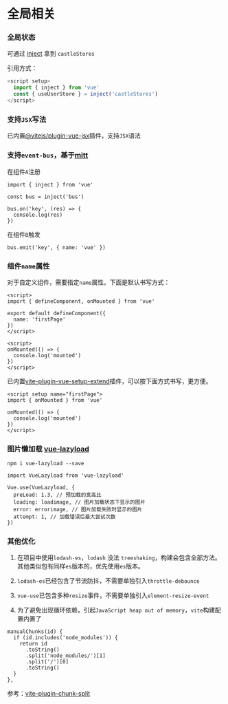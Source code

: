 # 全局相关

### 全局状态
可通过 [inject](https://cn.vuejs.org/guide/components/provide-inject.html) 拿到 `castleStores`

引用方式：
```js
<script setup>
  import { inject } from 'vue'
  const { useUserStore } = inject('castleStores')
</script>
```

### 支持`JSX`写法

已内置[@vitejs/plugin-vue-jsx](https://www.npmjs.com/package/@vitejs/plugin-vue-jsx)插件，支持`JSX`语法

### 支持`event-bus`，基于[mitt](https://www.npmjs.com/package/mitt)

在组件`A`注册

```
import { inject } from 'vue'

const bus = inject('bus')

bus.on('key', (res) => {
  console.log(res)
})
```

在组件`B`触发

```
bus.emit('key', { name: 'vue' })
```

### 组件`name`属性

对于自定义组件，需要指定`name`属性。下面是默认书写方式：

```
<script>
import { defineComponent, onMounted } from 'vue'

export default defineComponent({
  name: 'firstPage'
})
</script>

<script>
onMounted(() => {
  console.log('mounted')
})
</script>
```

已内置[vite-plugin-vue-setup-extend](https://www.npmjs.com/package/vite-plugin-vue-setup-extend)插件，可以按下面方式书写，更方便。

```
<script setup name="firstPage">
import { onMounted } from 'vue'

onMounted(() => {
  console.log('mounted')
})
</script>
```

### 图片懒加载 [vue-lazyload](https://blog.csdn.net/muzidigbig/article/details/115376889)

```
npm i vue-lazyload --save
```

```
import VueLazyload from 'vue-lazyload'

Vue.use(VueLazyload, {
  preLoad: 1.3, // 预加载的宽高比
  loading: loadimage, // 图片加载状态下显示的图片
  error: errorimage, // 图片加载失败时显示的图片
  attempt: 1, // 加载错误后最大尝试次数
})
```

### 其他优化

1. 在项目中使用`lodash-es`，`lodash` 没法 `treeshaking`，构建会包含全部方法。其他类似包有同样`es`版本的，优先使用`es`版本。

2. `lodash-es`已经包含了节流防抖，不需要单独引入`throttle-debounce`

3. `vue-use`已包含多种`resize`事件，不需要单独引入`element-resize-event`

4. 为了避免出现循环依赖，引起`JavaScript heap out of memory`，`vite`构建配置内置了

```
manualChunks(id) {
  if (id.includes('node_modules')) {
    return id
      .toString()
      .split('node_modules/')[1]
      .split('/')[0]
      .toString()
  }
},
```

参考：[vite-plugin-chunk-split](https://github.com/sanyuan0704/vite-plugin-chunk-split)
